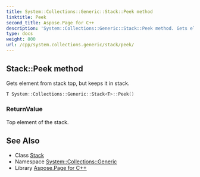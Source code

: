 ```yaml
---
title: System::Collections::Generic::Stack::Peek method
linktitle: Peek
second_title: Aspose.Page for C++
description: 'System::Collections::Generic::Stack::Peek method. Gets element from stack top, but keeps it in stack in C++.'
type: docs
weight: 800
url: /cpp/system.collections.generic/stack/peek/
---
```

## Stack::Peek method


Gets element from stack top, but keeps it in stack.

```cpp
T System::Collections::Generic::Stack<T>::Peek()
```


### ReturnValue

Top element of the stack.

## See Also

* Class [Stack](../)
* Namespace [System::Collections::Generic](../../)
* Library [Aspose.Page for C++](../../../)
